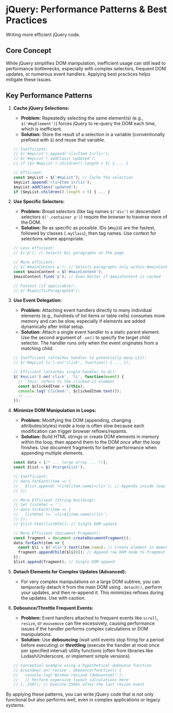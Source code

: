 # jQuery: Performance Patterns & Best Practices

Writing more efficient jQuery code.

## Core Concept

While jQuery simplifies DOM manipulation, inefficient usage can still lead to performance bottlenecks, especially with complex selectors, frequent DOM updates, or numerous event handlers. Applying best practices helps mitigate these issues.

## Key Performance Patterns

1.  **Cache jQuery Selections:**
    *   **Problem:** Repeatedly selecting the same element(s) (e.g., `$('#myElement')`) forces jQuery to re-query the DOM each time, which is inefficient.
    *   **Solution:** Store the result of a selection in a variable (conventionally prefixed with `$`) and reuse that variable.

    ```javascript
    // Inefficient:
    // $('#myList').append('<li>Item 1</li>');
    // $('#myList').addClass('updated');
    // if ($('#myList').children().length > 5) { ... }

    // Efficient:
    const $myList = $('#myList'); // Cache the selection
    $myList.append('<li>Item 1</li>');
    $myList.addClass('updated');
    if ($myList.children().length > 5) { ... }
    ```

2.  **Use Specific Selectors:**
    *   **Problem:** Broad selectors (like tag names `$('div')` or descendant selectors `$('.container p')`) require the browser to traverse more of the DOM.
    *   **Solution:** Be as specific as possible. IDs (`#myId`) are the fastest, followed by classes (`.myClass`), then tag names. Use context for selections where appropriate.

    ```javascript
    // Less efficient:
    // $('p'); // Selects ALL paragraphs on the page

    // More efficient:
    // $('#mainContent p'); // Selects paragraphs only within #mainContent
    const $mainContent = $('#mainContent');
    $mainContent.find('p'); // Even better if $mainContent is cached

    // Fastest (if applicable):
    // $('#specificParagraphId');
    ```

3.  **Use Event Delegation:**
    *   **Problem:** Attaching event handlers directly to many individual elements (e.g., hundreds of list items or table cells) consumes more memory and can be slow, especially if elements are added dynamically after initial setup.
    *   **Solution:** Attach a single event handler to a static parent element. Use the second argument of `.on()` to specify the target child selector. The handler runs only when the event originates from a matching child.

    ```javascript
    // Inefficient (attaches handler to potentially many LIs):
    // $('#myList li').on('click', function() { ... });

    // Efficient (attaches single handler to UL):
    $('#myList').on('click', 'li', function(event) {
      // 'this' refers to the clicked LI element
      const $clickedItem = $(this);
      console.log('Clicked:', $clickedItem.text());
      // ...
    });
    ```

4.  **Minimize DOM Manipulation in Loops:**
    *   **Problem:** Modifying the DOM (appending, changing attributes/styles) inside a loop is often slow because each modification can trigger browser reflows/repaints.
    *   **Solution:** Build HTML strings or create DOM elements in memory within the loop, then append them to the DOM *once* after the loop finishes. Use document fragments for better performance when appending multiple elements.

    ```javascript
    const data = [/* ... large array ... */];
    const $list = $('#targetList');

    // Inefficient:
    // data.forEach(item => {
    //   $list.append(`<li>${item.name}</li>`); // Appends inside loop
    // });

    // More Efficient (String building):
    // let listHtml = '';
    // data.forEach(item => {
    //   listHtml += `<li>${item.name}</li>`;
    // });
    // $list.html(listHtml); // Single DOM update

    // More Efficient (Document Fragment):
    const fragment = document.createDocumentFragment();
    data.forEach(item => {
      const $li = $('<li>').text(item.name); // Create element in memory
      fragment.appendChild($li[0]); // Append raw DOM node to fragment
    });
    $list.append(fragment); // Single DOM append
    ```

5.  **Detach Elements for Complex Updates (Advanced):**
    *   For very complex manipulations on a large DOM subtree, you can temporarily detach it from the main DOM using `.detach()`, perform your updates, and then re-append it. This minimizes reflows during the updates. Use with caution.

6.  **Debounce/Throttle Frequent Events:**
    *   **Problem:** Event handlers attached to frequent events like `scroll`, `resize`, or `mousemove` can fire excessively, causing performance issues if the handler performs complex calculations or DOM manipulations.
    *   **Solution:** Use **debouncing** (wait until events stop firing for a period before executing) or **throttling** (execute the handler at most once per specified interval) utility functions (often from libraries like Lodash/Underscore, or implement simple versions).

    ```javascript
    // Conceptual example using a hypothetical debounce function
    // $(window).on('resize', debounce(function() {
    //   console.log('Window resized (debounced)!');
    //   // Perform expensive layout calculations here
    // }, 250)); // Execute 250ms after the last resize event
    ```

By applying these patterns, you can write jQuery code that is not only functional but also performs well, even in complex applications or legacy systems.